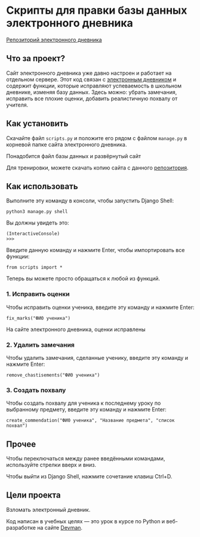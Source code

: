 # Скрипты для правки базы данных электронного дневника

[Репозиторий электронного дневника](https://github.com/wezbicka/e-diary)
## Что за проект?
Сайт электронного дневника уже давно настроен и работает на отдельном сервере.
Этот код связан с [электронным дневником](https://github.com/wezbicka/e-diary) и содержит функции, которые исправляют успеваемость в школьном дневнике, изменяя базу данных. 
Здесь можно: убрать замечания, исправить все плохие оценки, добавить реалистичную похвалу от учителя.

## Как установить

Скачайте файл `scripts.py` и положите его рядом с файлом `manage.py` в корневой папке сайта электронного дневника.

Понадобится файл базы данных и развёрнутый сайт

Для тренировки, можете скачать копию сайта с данного [репозитория](https://github.com/devmanorg/e-diary).

## Как использовать

Выполните эту команду в консоли, чтобы запустить Django Shell:

```
python3 manage.py shell
```

Вы должны увидеть это:

```
(InteractiveConsole)
>>>
``` 

Введите данную команду и нажмите Enter, чтобы импортировать все функции:

```
from scripts import *
```

Теперь вы можете просто обращаться к любой из функций.

### 1. Исправить оценки

Чтобы исправить оценки ученика, введите эту команду и нажмите Enter:

```
fix_marks("ФИ0 ученика")
```
На сайте электронного дневника, оценки исправлены

### 2. Удалить замечания
Чтобы удалить замечания, сделанные ученику, введите эту команду и нажмите Enter:

```
remove_chastisements("ФИ0 ученика")
```
### 3. Создать похвалу
Чтобы создать похвалу для ученика к последнему уроку по выбранному предмету, введите эту команду и нажмите Enter:
```
create_commendation("ФИ0 ученика", "Название предмета", "список похвал")
```
## Прочее
Чтобы переключаться между ранее введёнными командами, используйте стрелки вверх и вниз.

Чтобы выйти из Django Shell, нажмите сочетание клавиш Ctrl+D.

## Цели проекта
Взломать электронный дневник.

Код написан в учебных целях — это урок в курсе по Python и веб-разработке на сайте [Devman](https://dvmn.org/).
